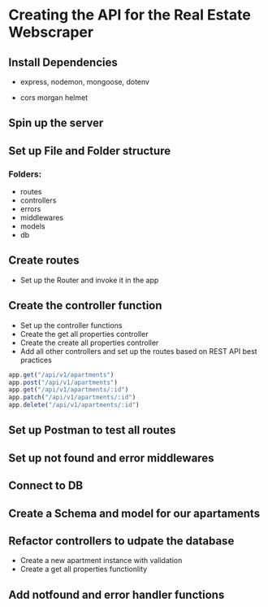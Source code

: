# Creating the API for the Real Estate Webscraper

## Install Dependencies

- express, nodemon, mongoose, dotenv

- cors morgan helmet

## Spin up the server

## Set up File and Folder structure

### Folders:

- routes
- controllers
- errors
- middlewares
- models
- db

## Create routes

- Set up the Router and invoke it in the app

## Create the controller function

- Set up the controller functions
- Create the get all properties controller
- Create the create all properties controller
- Add all other controllers and set up the routes based on REST API best practices

```javascript
app.get("/api/v1/apartments")
app.post("/api/v1/apartments")
app.get("/api/v1/apartments/:id")
app.patch("/api/v1/apartments/:id")
app.delete("/api/v1/apartments/:id")
```

## Set up Postman to test all routes

## Set up not found and error middlewares

## Connect to DB

## Create a Schema and model for our apartaments

## Refactor controllers to udpate the database

- Create a new apartment instance with validation
- Create a get all properties functionlity

## Add notfound and error handler functions
